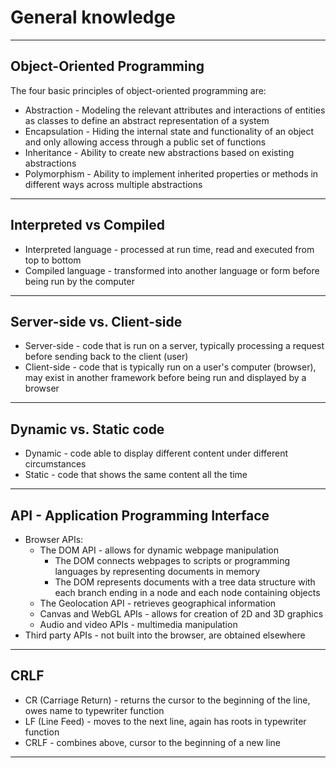 # General knowledge

------

## Object-Oriented Programming
The four basic principles of object-oriented programming are:
- Abstraction - Modeling the relevant attributes and interactions of entities as classes to define an abstract representation of a system
- Encapsulation - Hiding the internal state and functionality of an object and only allowing access through a public set of functions
- Inheritance - Ability to create new abstractions based on existing abstractions
- Polymorphism - Ability to implement inherited properties or methods in different ways across multiple abstractions

------

## Interpreted vs Compiled
- Interpreted language - processed at run time, read and executed from top to bottom
- Compiled language - transformed into another language or form before being run by the computer

------

## Server-side vs. Client-side

- Server-side - code that is run on a server, typically processing a request before sending back to the client (user)
- Client-side - code that is typically run on a user's computer (browser), may exist in another framework before being run and displayed by a browser

------

## Dynamic vs. Static code

- Dynamic - code able to display different content under different circumstances
- Static - code that shows the same content all the time

------

## API - Application Programming Interface

- Browser APIs:
  - The DOM API - allows for dynamic webpage manipulation
    - The DOM connects webpages to scripts or programming languages by representing documents in memory
    - The DOM represents documents with a tree data structure with each branch ending in a node and each node containing objects
  - The Geolocation API - retrieves geographical information
  - Canvas and WebGL APIs - allows for creation of 2D and 3D graphics
  - Audio and video APIs - multimedia manipulation
- Third party APIs - not built into the browser, are obtained elsewhere

------

## CRLF

- CR (Carriage Return) - returns the cursor to the beginning of the line, owes name to typewriter function
- LF (Line Feed) - moves to the next line, again has roots in typewriter function
- CRLF - combines above, cursor to the beginning of a new line

------

